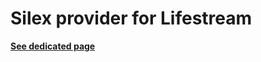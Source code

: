 Silex provider for Lifestream
=============================

[**See dedicated page**](http://lyrixx.github.io/lifestream/silex-provider.html)
